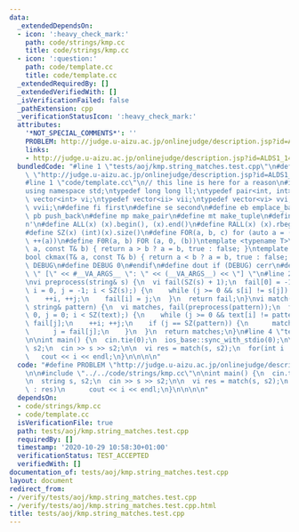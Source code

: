 ```yaml
---
data:
  _extendedDependsOn:
  - icon: ':heavy_check_mark:'
    path: code/strings/kmp.cc
    title: code/strings/kmp.cc
  - icon: ':question:'
    path: code/template.cc
    title: code/template.cc
  _extendedRequiredBy: []
  _extendedVerifiedWith: []
  _isVerificationFailed: false
  _pathExtension: cpp
  _verificationStatusIcon: ':heavy_check_mark:'
  attributes:
    '*NOT_SPECIAL_COMMENTS*': ''
    PROBLEM: http://judge.u-aizu.ac.jp/onlinejudge/description.jsp?id=ALDS1_14_B
    links:
    - http://judge.u-aizu.ac.jp/onlinejudge/description.jsp?id=ALDS1_14_B
  bundledCode: "#line 1 \"tests/aoj/kmp.string_matches.test.cpp\"\n#define PROBLEM\
    \ \"http://judge.u-aizu.ac.jp/onlinejudge/description.jsp?id=ALDS1_14_B\"\n\n\
    #line 1 \"code/template.cc\"\n// this line is here for a reason\n#include <bits/stdc++.h>\n\
    using namespace std;\ntypedef long long ll;\ntypedef pair<int, int> ii;\ntypedef\
    \ vector<int> vi;\ntypedef vector<ii> vii;\ntypedef vector<vi> vvi;\ntypedef vector<vii>\
    \ vvii;\n#define fi first\n#define se second\n#define eb emplace_back\n#define\
    \ pb push_back\n#define mp make_pair\n#define mt make_tuple\n#define endl '\\\
    n'\n#define ALL(x) (x).begin(), (x).end()\n#define RALL(x) (x).rbegin(), (x).rend()\n\
    #define SZ(x) (int)(x).size()\n#define FOR(a, b, c) for (auto a = (b); (a) < (c);\
    \ ++(a))\n#define F0R(a, b) FOR (a, 0, (b))\ntemplate <typename T>\nbool ckmin(T&\
    \ a, const T& b) { return a > b ? a = b, true : false; }\ntemplate <typename T>\n\
    bool ckmax(T& a, const T& b) { return a < b ? a = b, true : false; }\n#ifndef\
    \ DEBUG\n#define DEBUG 0\n#endif\n#define dout if (DEBUG) cerr\n#define dvar(...)\
    \ \" [\" << #__VA_ARGS__ \": \" << (__VA_ARGS__) << \"] \"\n#line 2 \"code/strings/kmp.cc\"\
    \nvi preprocess(string& s) {\n  vi fail(SZ(s) + 1);\n  fail[0] = -1;\n  for (int\
    \ i = 0, j = -1; i < SZ(s);) {\n    while (j >= 0 && s[i] != s[j]) j = fail[j];\n\
    \    ++i, ++j;\n    fail[i] = j;\n  }\n  return fail;\n}\nvi match(string& text,\
    \ string& pattern) {\n  vi matches, fail(preprocess(pattern));\n  for (int i =\
    \ 0, j = 0; i < SZ(text);) {\n    while (j >= 0 && text[i] != pattern[j]) j =\
    \ fail[j];\n    ++i; ++j;\n    if (j == SZ(pattern)) {\n      matches.pb(i - j);\n\
    \      j = fail[j];\n    }\n  }\n  return matches;\n}\n#line 4 \"tests/aoj/kmp.string_matches.test.cpp\"\
    \n\nint main() {\n  cin.tie(0);\n  ios_base::sync_with_stdio(0);\n\n  string s,\
    \ s2;\n  cin >> s >> s2;\n\n  vi res = match(s, s2);\n  for(int i : res)\n   \
    \   cout << i << endl;\n}\n\n\n\n"
  code: "#define PROBLEM \"http://judge.u-aizu.ac.jp/onlinejudge/description.jsp?id=ALDS1_14_B\"\
    \n\n#include \"../../code/strings/kmp.cc\"\n\nint main() {\n  cin.tie(0);\n  ios_base::sync_with_stdio(0);\n\
    \n  string s, s2;\n  cin >> s >> s2;\n\n  vi res = match(s, s2);\n  for(int i\
    \ : res)\n      cout << i << endl;\n}\n\n\n\n"
  dependsOn:
  - code/strings/kmp.cc
  - code/template.cc
  isVerificationFile: true
  path: tests/aoj/kmp.string_matches.test.cpp
  requiredBy: []
  timestamp: '2020-10-29 10:58:30+01:00'
  verificationStatus: TEST_ACCEPTED
  verifiedWith: []
documentation_of: tests/aoj/kmp.string_matches.test.cpp
layout: document
redirect_from:
- /verify/tests/aoj/kmp.string_matches.test.cpp
- /verify/tests/aoj/kmp.string_matches.test.cpp.html
title: tests/aoj/kmp.string_matches.test.cpp
---
```

